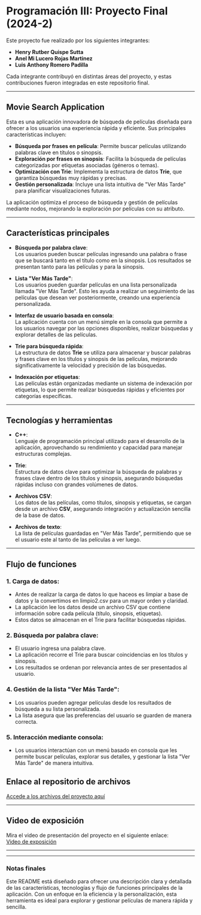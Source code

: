 # **Programación III: Proyecto Final (2024-2)**

Este proyecto fue realizado por los siguientes integrantes:

- **Henry Rutber Quispe Sutta**  
- **Anel Mi Lucero Rojas Martinez**  
- **Luis Anthony Romero Padilla**

Cada integrante contribuyó en distintas áreas del proyecto, y estas contribuciones fueron integradas en este repositorio final.

---

## **Movie Search Application**

Esta es una aplicación innovadora de búsqueda de películas diseñada para ofrecer a los usuarios una experiencia rápida y eficiente. Sus principales características incluyen:

- **Búsqueda por frases en película**: Permite buscar películas utilizando palabras clave en títulos o sinopsis.  
- **Exploración por frases en sinopsis**: Facilita la búsqueda de películas categorizadas por etiquetas asociadas (géneros o temas).  
- **Optimización con Trie**: Implementa la estructura de datos **Trie**, que garantiza búsquedas muy rápidas y precisas.  
- **Gestión personalizada**: Incluye una lista intuitiva de "Ver Más Tarde" para planificar visualizaciones futuras.

La aplicación optimiza el proceso de búsqueda y gestión de películas mediante nodos, mejorando la exploración por películas con su atributo.

---

## **Características principales**

- **Búsqueda por palabra clave**:  
  Los usuarios pueden buscar películas ingresando una palabra o frase que se buscará tanto en el título como en la sinopsis. Los resultados se presentan tanto para las películas y para la sinopsis.

- **Lista "Ver Más Tarde"**:  
  Los usuarios pueden guardar películas en una lista personalizada llamada "Ver Más Tarde". Esto les ayuda a realizar un seguimiento de las películas que desean ver posteriormente, creando una experiencia personalizada.

- **Interfaz de usuario basada en consola**:  
  La aplicación cuenta con un menú simple en la consola que permite a los usuarios navegar por las opciones disponibles, realizar búsquedas y explorar detalles de las películas.

- **Trie para búsqueda rápida**:  
  La estructura de datos **Trie** se utiliza para almacenar y buscar palabras y frases clave en los títulos y sinopsis de las películas, mejorando significativamente la velocidad y precisión de las búsquedas.

- **Indexación por etiquetas**:  
  Las películas están organizadas mediante un sistema de indexación por etiquetas, lo que permite realizar búsquedas rápidas y eficientes por categorías específicas.

---

## **Tecnologías y herramientas**

- **C++**:  
  Lenguaje de programación principal utilizado para el desarrollo de la aplicación, aprovechando su rendimiento y capacidad para manejar estructuras complejas.

- **Trie**:  
  Estructura de datos clave para optimizar la búsqueda de palabras y frases clave dentro de los títulos y sinopsis, asegurando búsquedas rápidas incluso con grandes volúmenes de datos.

- **Archivos CSV**:  
  Los datos de las películas, como títulos, sinopsis y etiquetas, se cargan desde un archivo **CSV**, asegurando integración y actualización sencilla de la base de datos.

- **Archivos de texto**:  
  La lista de películas guardadas en "Ver Más Tarde", permitiendo que se el usuario este al tanto de las películas a ver luego.

---

## **Flujo de funciones**

### **1. Carga de datos**:
- Antes de realizar la carga de datos lo que haceos es limpiar a base de datos y la convertimos en limpio2.csv para un mayor orden y claridad.
- La aplicación lee los datos desde un archivo CSV que contiene información sobre cada película (título, sinopsis, etiquetas).  
- Estos datos se almacenan en el Trie para facilitar búsquedas rápidas.

### **2. Búsqueda por palabra clave**:
- El usuario ingresa una palabra clave.
- La aplicación recorre el Trie para buscar coincidencias en los títulos y sinopsis.
- Los resultados se ordenan por relevancia antes de ser presentados al usuario.
  

### **4. Gestión de la lista "Ver Más Tarde"**:
- Los usuarios pueden agregar películas desde los resultados de búsqueda a su lista personalizada.
- La lista asegura que las preferencias del usuario se guarden de manera correcta.

### **5. Interacción mediante consola**:
- Los usuarios interactúan con un menú basado en consola que les permite buscar películas, explorar sus detalles, y gestionar la lista "Ver Más Tarde" de manera intuitiva.


## **Enlace al repositorio de archivos**

[Accede a los archivos del proyecto aquí](https://drive.google.com/drive/folders/1-kPJKkIW7BSCg5TwVfUNt1xEOYV6Wbk3?usp=sharing)

---

## **Video de exposición**

Mira el video de presentación del proyecto en el siguiente enlace:  
[Video de exposición](https://drive.google.com/drive/folders/1-kPJKkIW7BSCg5TwVfUNt1xEOYV6Wbk3?usp=sharing)

---


---

### **Notas finales**

Este README está diseñado para ofrecer una descripción clara y detallada de las características, tecnologías y flujo de funciones principales de la aplicación. Con un enfoque en la eficiencia y la personalización, esta herramienta es ideal para explorar y gestionar películas de manera rápida y sencilla.

